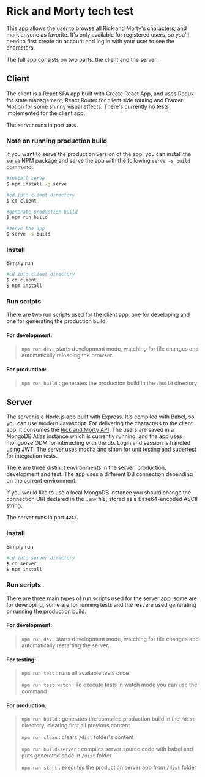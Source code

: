 # Rick and Morty tech test

This app allows the user to browse all Rick and Morty's characters, and mark anyone as favorite. It's only available for registered users, so you'll need to first create an account and log in with your user to see the characters.

The full app consists on two parts: the client and the server.

## **Client**

The client is a React SPA app built with Create React App, and uses Redux for state management, React Router for client side routing and Framer Motion for some shinny visual effects.
There's currently no tests implemented for the client app.

The server runs in port **`3000`**.

### **Note on running production build**

If you want to serve the production version of the app, you can install the [`serve`](https://www.npmjs.com/package/serve) NPM package and serve the app with the following `serve -s build` command.

```bash
#install serve
$ npm install -g serve

#cd into client directory
$ cd client

#generate production build
$ npm run build

#serve the app
$ serve -s build
```

### **Install**

Simply run

```bash
#cd into client directory
$ cd client
$ npm install
```

### **Run scripts**

There are two run scripts used for the client app: one for developing and one for generating the production build.

#### **For development:**

> `npm run dev` : starts development mode, watching for file changes and automatically reloading the browser.

#### **For production:**

> `npm run build` : generates the production build in the `/build` directory

## **Server**

The server is a Node.js app built with Express. It's compiled with Babel, so you can use modern Javascript. For delivering the characters to the client app, it consumes the [Rick and Morty API](https://rickandmortyapi.com/). The users are saved in a MongoDB Atlas instance which is currently running, and the app uses mongoose ODM for interacting with the db. Login and session is handled using JWT.
The server uses mocha and sinon for unit testing and supertest for integration tests.

There are three distinct environments in the server: production, development and test. The app uses a different DB connection depending on the current environment.

If you would like to use a local MongoDB instance you should change the connection URI declared in the `.env` file, stored as a Base64-encoded ASCII string.

The server runs in port **`4242`**.

### **Install**

Simply run

```bash
#cd into server directory
$ cd server
$ npm install
```

### **Run scripts**

There are three main types of run scripts used for the server app: some are for developing, some are for running tests and the rest are used generating or running the production build.

#### **For development:**

> `npm run dev` : starts development mode, watching for file changes and automatically restarting the server.

#### **For testing:**

> `npm run test` : runs all available tests once
>
> `npm run test:watch` : To execute tests in watch mode you can use the command

#### **For production:**

> `npm run build` : generates the compiled production build in the `/dist` directory, clearing first all previous content
>
> `npm run clean` : clears `/dist` folder's content
>
> `npm run build-server` : compiles server source code with babel and puts generated code in `/dist` folder
>
> `npm run start` : executes the production server app from `/dist` folder
